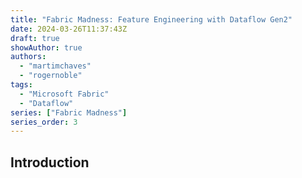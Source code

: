 ```yaml
---
title: "Fabric Madness: Feature Engineering with Dataflow Gen2"
date: 2024-03-26T11:37:43Z
draft: true
showAuthor: true
authors:
  - "martimchaves"
  - "rogernoble"
tags:
  - "Microsoft Fabric"
  - "Dataflow"
series: ["Fabric Madness"]
series_order: 3
---
```


## Introduction


